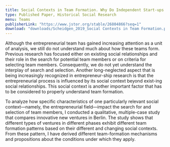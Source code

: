 ```yaml
---
title: Social Contexts in Team Formation. Why Do Independent Start-ups and University Spin-offs Form Teams Differently?
type: Published Paper, Historical Social Research
menu: Teams
publisherLink: "https://www.jstor.org/stable/26804866?seq=1"
download: "downloads/Scheidgen_2019_Social Contexts in Team Formation.pdf"
---
```


Although the entrepreneurial team has gained increasing attention as a unit of analysis, we still do not understand much about how these teams form. Previous research has focused either on existing social relationships and their role in the search for potential team members or on criteria for selecting team members. Consequently, we do not yet understand the interplay of search and selection. Another long-neglected aspect that is being increasingly recognized in entrepreneur-ship research is that the entrepreneurial process is influenced by its social context beyond exist-ing social relationships. This social context is another important factor that has to be considered to properly understand team formation.

To analyze how specific characteristics of one particularly relevant social context—namely, the entrepreneurial field—impact the search for and selection of team members, I conducted a qualitative, multiple-case study that compares innovative new ventures in Berlin. The study shows that different types of ventures in different phases exhibit different team formation patterns based on their different and changing social contexts. From these pattern, I have derived different team-formation mechanisms and propositions about the conditions under which they apply.
